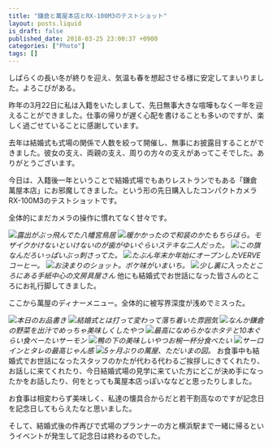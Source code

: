```yaml
---
title: "鎌倉と萬屋本店とRX-100M3のテストショット"
layout: posts.liquid
is_draft: false
published_date: 2018-03-25 23:00:37 +0900
categories: ["Photo"]
tags: []
---
```


しばらくの長い冬が終りを迎え、気温も春を想起させる様に安定してまいりました。よろこびがある。

昨年の3月22日に私は入籍をいたしまして、先日無事大きな喧嘩もなく一年を迎えることができました。仕事の帰りが遅く心配を書けることも多いのですが、楽しく過ごせていることに感謝しています。

去年は結婚式も式場の関係で人数を絞って開催し、無事にお披露目することができました。彼女の支え、両親の支え、周りの方々の支えがあってこそでした。ありがとうございます。

今日は、入籍後一年ということで結婚式場でもありレストランでもある「鎌倉 萬屋本店」にお邪魔してきました。という形の先日購入したコンパクトカメラRX-100M3のテストショットです。

全体的にまだカメラの操作に慣れてなく甘々です。

 ![](/public/images/2019/01/3e50a-1b7K9n4L78egoSEf4bA8GwQ.jpeg)_露出がぶっ飛んでた八幡宮鳥居_
 ![](/public/images/2019/01/bb3a0-1FAWkExtctG0-P00ESTpkSA.jpeg)_暖かかったので和装のかたもちらほら。モザイクかけないといけないのが歯がゆいぐらいステキな二人だった。_
 ![](/public/images/2019/01/0bb5d-175jdSy75laAgCESVNIZC-g.jpeg)_この旗なんだろいっぱいぶっ刺さってた。_
 ![](/public/images/2019/01/19a32-16w57wBN45H5K0GUNgmmo5w.jpeg)_たぶん年末か年始にオープンしたVERVEコーヒー。_
 ![](/public/images/2019/01/8e533-1IDm3zAhueJobPoSti4nW_A.jpeg)_お決まりのショット。ボケ味がいまいち。_
 ![](/public/images/2019/01/8598b-1XrJNN5K_XTwfH68QuvJ_SA.jpeg)_少し裏に入ったところにある手紙中心の文房具屋さん_
他にも結婚式でお世話になった皆さんのところにお礼行脚してきました。

ここから萬屋のディナーメニュー。全体的に被写界深度が浅めでミスった。

 ![](/public/images/2019/01/4ef62-1eouQd26V-t76fWOoj1kvkw.jpeg)_本日のお品書き_
 ![](/public/images/2019/01/25939-1xLLhm1tBtimyvzxrINDdWg.jpeg)_結婚式とは打って変わって落ち着いた雰囲気_
 ![](/public/images/2019/01/97d81-1yq4Damo8xQGkhnIIaN0Ucw.jpeg)_なんか鎌倉の野菜を出汁でめっちゃ美味しくしたやつ_
 ![](/public/images/2019/01/63cee-11vFiDEcUsgwZOoec3QruvQ.jpeg)_最高になめらかなホタテと10本ぐらい食べーたいサーモン_
 ![](/public/images/2019/01/8cf19-1jYkK1EEig5k_W5gx2u90ng.jpeg)_鴨の下の美味しいやつお椀一杯分食べたい_
 ![](/public/images/2019/01/92992-1Pt38pUjakKgZAk_i8KVvsA.jpeg)_サーロインとタレの最高じゃん感_
 ![](/public/images/2019/01/c444c-1iXlTALCE-20MDBEzCdXBGg.jpeg)_5ヶ月ぶりの萬屋、ただいまの図。_
お食事中も結婚式でお世話になったスタッフのかたが代わる代わるご挨拶しにきてくれたり、お話しに来てくれたり、今日結婚式場の見学に来ていた方にどこが決め手になったかをお話したり、何をとっても萬屋本店っぽいななどと思ったりしました。

お食事は相変わらず美味しく、私達の懐具合からだと若干割高なのですが記念日を記念日してもらえたなと思いました。

そして、結婚式後の件再びで式場のプランナーの方と横浜駅まで一緒に帰るというイベントが発生して記念日は終わるのでした。


